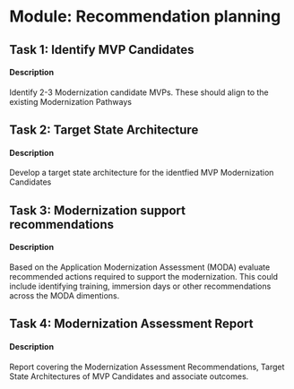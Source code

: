 
# Module: Recommendation planning
## Task 1: Identify MVP Candidates
#### Description
Identify 2-3 Modernization candidate MVPs. These should align to the existing Modernization Pathways
## Task 2: Target State Architecture
#### Description
Develop a target state architecture for the identfied MVP Modernization Candidates
## Task 3: Modernization support recommendations
#### Description
Based on the Application Modernization Assessment (MODA) evaluate recommended actions required to support the modernization. This could include identifying training, immersion days or other recommendations across the MODA dimentions.
## Task 4: Modernization Assessment Report
#### Description
Report covering the Modernization Assessment Recommendations, Target State Architectures of MVP Candidates and associate outcomes.